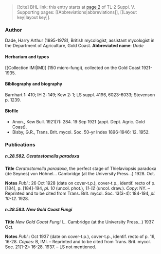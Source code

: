 > [!cite] BHL link: this entry starts at [page 2](https://www.biodiversitylibrary.org/page/33259048) of TL-2 Suppl. V.
> Supporting pages: [[Abbreviations|abbreviations]], [[Layout key|layout key]].

### Author

Dade, Harry Arthur (1895-1978), British mycologist, assistant mycologist in the Department of Agriculture, Gold Coast. 
**Abbreviated name**: *Dade*

#### Herbarium and types

[[Collection IMI|IMI]] (150 micro-fungi), collected on the Gold Coast 1921-1935.

#### Bibliography and biography

Barnhart 1: 410; IH 2: 149; Kew 2: 1; LS suppl. 4196, 6023-6033; Stevenson p. 1239.

#### Biofile

- Anon., Kew Bull. 1921(7): 284. 19 Sep 1921 (appt. Dept. Agric. Gold Coast).
- Bisby, G.R., Trans. Brit. mycol. Soc. 50-yr Index 1896-1946: 12. 1952.

### Publications

##### n.28.582. Ceratostomella paradoxa

**Title**
*Ceratostomella paradoxa*, the perfect stage of Thielaviopsis paradoxa (de Seynes) von Höhnel... Cambridge (at the University Press...) 1928. Oct.

**Notes**
*Publ*.: 26 Oct 1928 (date on cover-t.p.), cover-t.p., identif. recto of p. \[184\], p. \[184\]-194, *pl. 10* (uncol. phot.), *11-12* (uncol. draw.). *Copy*: NY. – Reprinted and to be cited from Trans. Brit. mycol. Soc. 13(3-4): 184-194, *pl. 10-12.* 1928.

##### n.28.583. New Gold Coast Fungi

**Title**
*New Gold Coast Fungi* I... Cambridge (at the University Press...) 1937. Oct.

**Notes**
*Publ*.: Oct 1937 (date on cover-t.p.), cover-t.p., identif. recto of p. 16, 16-28. *Copies*: B, IMI. – Reprinted and to be cited from Trans. Brit. mycol. Soc. 21(1-2): 16-28. 1937. – LS not mentioned.

